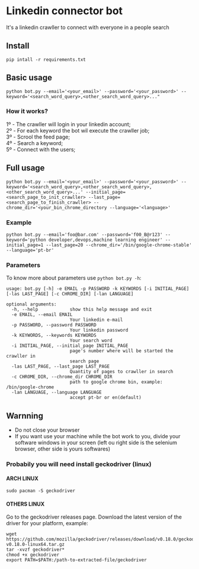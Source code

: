 # Linkedin connector bot

It's a linkedin crawller to connect with everyone in a people search

## Install
```
pip intall -r requirements.txt
```

## Basic usage
```
python bot.py --email='<your_email>' --password='<your_password>' --keyword='<search_word_query>,<other_search_word_query>..."
```

### How it works?
1º - The crawller will login in your linkedin account;<br>
2º - For each keyword the bot wil execute the crawller job;<br>
3º - Scrool the feed page;<br>
4º - Search a keyword;<br>
5º - Connect with the users;<br>

## Full usage
```
python bot.py --email='<your_email>' --password='<your_password>' --keyword='<search_word_query>,<other_search_word_query>,<other_search_word_query>...' --initial_page=<search_page_to_init_crawller> --last_page=<search_page_to_finish_crawller> --chrome_dir='<your_bin_chrome_directory --language='<language>'
```

### Example
```
python bot.py --email='foo@bar.com' --password='f00_B@r123' --keyword='python developer,devops,machine learning engineer' --initial_page=1 --last_page=20 --chrome_dir='/bin/google-chrome-stable' --language='pt-br'
```

### Parameters
To know more about parameters use `python bot.py -h`:

```
usage: bot.py [-h] -e EMAIL -p PASSWORD -k KEYWORDS [-i INITIAL_PAGE]              [-las LAST_PAGE] [-c CHROME_DIR] [-lan LANGUAGE]

optional arguments:
  -h, --help            show this help message and exit
  -e EMAIL, --email EMAIL
                        Your linkedin e-mail
  -p PASSWORD, --password PASSWORD
                        Your linkedin password
  -k KEYWORDS, --keywords KEYWORDS
                        Your search word
  -i INITIAL_PAGE, --initial_page INITIAL_PAGE
                        page's number where will be started the crawller in
                        search page
  -las LAST_PAGE, --last_page LAST_PAGE
                        Quantity of pages to crawller in search
  -c CHROME_DIR, --chrome_dir CHROME_DIR
                        path to google chrome bin, example: /bin/google-chrome
  -lan LANGUAGE, --language LANGUAGE
                        accept pt-br or en(default)
```

## Warnning
- Do not close your browser
- If you want use your machine while the bot work to you, divide your software windows in your screen (left ou right side is the selenium browser, other side is yours softwares)

### Probabily you will need install geckodriver (linux)

#### ARCH LINUX
```
sudo pacman -S geckodriver
```

#### OTHERS LINUX

Go to the geckodriver releases page. Download the latest version of the driver for your platform, example:
```
wget https://github.com/mozilla/geckodriver/releases/download/v0.18.0/geckodriver-v0.18.0-linux64.tar.gz
tar -xvzf geckodriver*
chmod +x geckodriver
export PATH=$PATH:/path-to-extracted-file/geckodriver
```